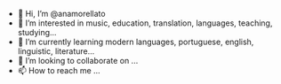 - 👋 Hi, I’m @anamorellato
- 👀 I’m interested in music, education, translation, languages, teaching, studying...
- 🌱 I’m currently learning modern languages, portuguese, english, linguistic, literature...
- 💞️ I’m looking to collaborate on ...
- 📫 How to reach me ...

<!---
anamorellato/anamorellato is a ✨ special ✨ repository because its `README.md` (this file) appears on your GitHub profile.
You can click the Preview link to take a look at your changes.
--->
